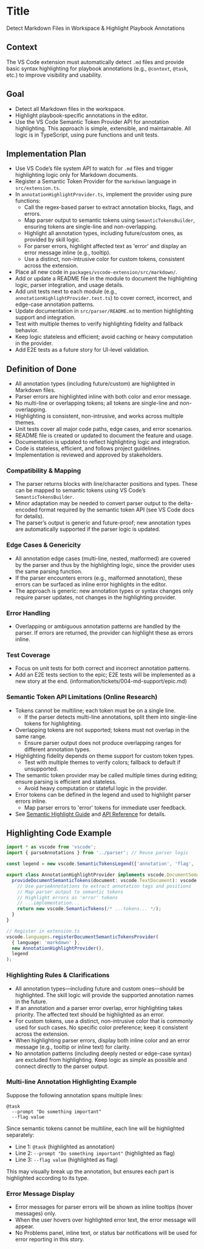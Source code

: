 # Title
Detect Markdown Files in Workspace & Highlight Playbook Annotations

## Context
The VS Code extension must automatically detect `.md` files and provide basic syntax highlighting for playbook annotations (e.g., `@context`, `@task`, etc.) to improve visibility and usability.

## Goal
- Detect all Markdown files in the workspace.
- Highlight playbook-specific annotations in the editor.
- Use the VS Code Semantic Token Provider API for annotation highlighting. This approach is simple, extensible, and maintainable. All logic is in TypeScript, using pure functions and unit tests.

## Implementation Plan
- Use VS Code’s file system API to watch for `.md` files and trigger highlighting logic only for Markdown documents.
- Register a Semantic Token Provider for the `markdown` language in `src/extension.ts`.
- In `annotationHighlightProvider.ts`, implement the provider using pure functions:
  - Call the regex-based parser to extract annotation blocks, flags, and errors.
  - Map parser output to semantic tokens using `SemanticTokensBuilder`, ensuring tokens are single-line and non-overlapping.
  - Highlight all annotation types, including future/custom ones, as provided by skill logic.
  - For parser errors, highlight affected text as 'error' and display an error message inline (e.g., tooltip).
  - Use a distinct, non-intrusive color for custom tokens, consistent across the extension.
- Place all new code in `packages/vscode-extension/src/markdown/`.
- Add or update a README file in the module to document the highlighting logic, parser integration, and usage details.
- Add unit tests next to each module (e.g., `annotationHighlightProvider.test.ts`) to cover correct, incorrect, and edge-case annotation patterns.
- Update documentation in `src/parser/README.md` to mention highlighting support and integration.
- Test with multiple themes to verify highlighting fidelity and fallback behavior.
- Keep logic stateless and efficient; avoid caching or heavy computation in the provider.
- Add E2E tests as a future story for UI-level validation.

## Definition of Done
- All annotation types (including future/custom) are highlighted in Markdown files.
- Parser errors are highlighted inline with both color and error message.
- No multi-line or overlapping tokens; all tokens are single-line and non-overlapping.
- Highlighting is consistent, non-intrusive, and works across multiple themes.
- Unit tests cover all major code paths, edge cases, and error scenarios.
- README file is created or updated to document the feature and usage.
- Documentation is updated to reflect highlighting logic and integration.
- Code is stateless, efficient, and follows project guidelines.
- Implementation is reviewed and approved by stakeholders.

### Compatibility & Mapping
- The parser returns blocks with line/character positions and types. These can be mapped to semantic tokens using VS Code’s `SemanticTokensBuilder`.
- Minor adaptation may be needed to convert parser output to the delta-encoded format required by the semantic token API (see VS Code docs for details).
- The parser’s output is generic and future-proof; new annotation types are automatically supported if the parser logic is updated.

### Edge Cases & Genericity
- All annotation edge cases (multi-line, nested, malformed) are covered by the parser and thus by the highlighting logic, since the provider uses the same parsing function.
- If the parser encounters errors (e.g., malformed annotation), these errors can be surfaced as inline error highlights in the editor.
- The approach is generic: new annotation types or syntax changes only require parser updates, not changes in the highlighting provider.

### Error Handling
- Overlapping or ambiguous annotation patterns are handled by the parser. If errors are returned, the provider can highlight these as errors inline.

### Test Coverage
- Focus on unit tests for both correct and incorrect annotation patterns.
- Add an E2E tests section to the epic; E2E tests will be implemented as a new story at the end. (information/tickets/004-md-support/epic.md)

### Semantic Token API Limitations (Online Research)
- Tokens cannot be multiline; each token must be on a single line.
  - If the parser detects multi-line annotations, split them into single-line tokens for highlighting.
- Overlapping tokens are not supported; tokens must not overlap in the same range.
  - Ensure parser output does not produce overlapping ranges for different annotation types.
- Highlighting fidelity depends on theme support for custom token types.
  - Test with multiple themes to verify colors; fallback to default if unsupported.
- The semantic token provider may be called multiple times during editing; ensure parsing is efficient and stateless.
  - Avoid heavy computation or stateful logic in the provider.
- Error tokens can be defined in the legend and used to highlight parser errors inline.
  - Map parser errors to 'error' tokens for immediate user feedback.
- See [Semantic Highlight Guide](https://code.visualstudio.com/api/language-extensions/semantic-highlight-guide) and [API Reference](https://code.visualstudio.com/api/references/vscode-api#DocumentSemanticTokensProvider) for details.

## Highlighting Code Example
```typescript
import * as vscode from 'vscode';
import { parseAnnotations } from '../parser'; // Reuse parser logic

const legend = new vscode.SemanticTokensLegend(['annotation', 'flag', 'error'], []);

export class AnnotationHighlightProvider implements vscode.DocumentSemanticTokensProvider {
  provideDocumentSemanticTokens(document: vscode.TextDocument): vscode.SemanticTokens {
    // Use parseAnnotations to extract annotation tags and positions
    // Map parser output to semantic tokens
    // Highlight errors as 'error' tokens
    // ...implementation...
    return new vscode.SemanticTokens(/* ...tokens... */);
  }
}

// Register in extension.ts
vscode.languages.registerDocumentSemanticTokensProvider(
  { language: 'markdown' },
  new AnnotationHighlightProvider(),
  legend
);
```

### Highlighting Rules & Clarifications
- All annotation types—including future and custom ones—should be highlighted. The skill logic will provide the supported annotation names in the future.
- If an annotation and a parser error overlap, error highlighting takes priority. The affected text should be highlighted as an error.
- For custom tokens, use a distinct, non-intrusive color that is commonly used for such cases. No specific color preference; keep it consistent across the extension.
- When highlighting parser errors, display both inline color and an error message (e.g., tooltip or inline text) for clarity.
- No annotation patterns (including deeply nested or edge-case syntax) are excluded from highlighting. Keep logic as simple as possible and connect directly to the parser output.

### Multi-line Annotation Highlighting Example
Suppose the following annotation spans multiple lines:
```
@task
  --prompt "Do something important"
  --flag value
```
Since semantic tokens cannot be multiline, each line will be highlighted separately:
- Line 1: `@task` (highlighted as annotation)
- Line 2: `--prompt "Do something important"` (highlighted as flag)
- Line 3: `--flag value` (highlighted as flag)

This may visually break up the annotation, but ensures each part is highlighted according to its type.

### Error Message Display
- Error messages for parser errors will be shown as inline tooltips (hover messages) only.
- When the user hovers over highlighted error text, the error message will appear.
- No Problems panel, inline text, or status bar notifications will be used for error reporting in this story.
